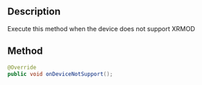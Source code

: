 ## Description

Execute this method when the device does not support XRMOD

## Method

```java
@Override
public void onDeviceNotSupport();
```

